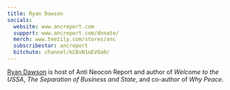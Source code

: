 ```yaml
---
title: Ryan Dawson
socials:
  website: www.ancreport.com
  support: www.ancreport.com/donate/
  merch: www.teezily.com/stores/anc
  subscribestar: ancreport
  bitchute: channel/kCBxN1oEVOa0/
---
```


[Ryan Dawson](https://www.ancreport.com/ryan-dawson/) is host of Anti Neocon
Report and author of _Welcome to the USSA_, _The Separation of Business and
State_, and co-author of _Why Peace_.
